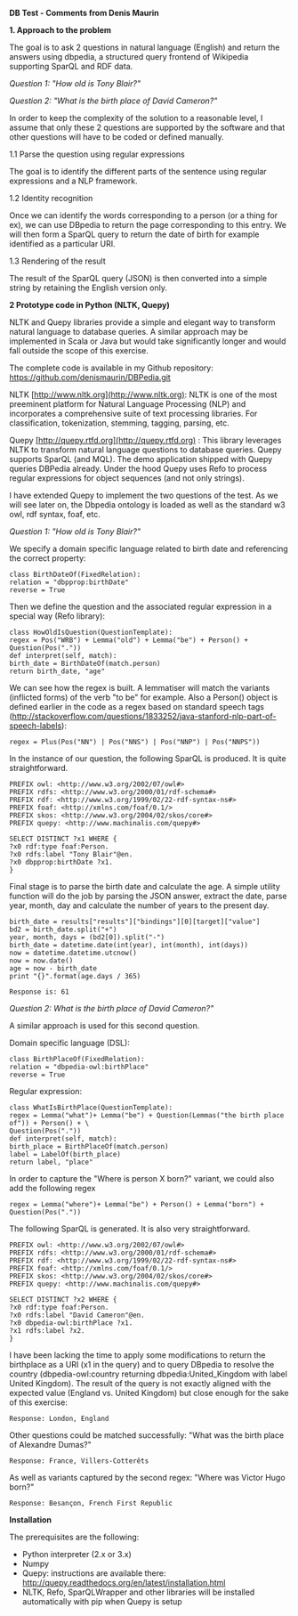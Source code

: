 **DB Test - Comments from Denis Maurin**

**1. Approach to the problem**

The goal is to ask 2 questions in natural language (English) and return the answers using dbpedia, a structured query frontend of Wikipedia supporting SparQL and RDF data.

_Question 1: "How old is Tony Blair?"_

_Question 2: "What is the birth place of David Cameron?"_

In order to keep the complexity of the solution to a reasonable level, I assume that only these 2 questions are supported by the software and that other questions will have to be coded or defined manually.

1.1 Parse the question using regular expressions

The goal is to identify the different parts of the sentence using regular expressions and a NLP framework.

1.2 Identity recognition

Once we can identify the words corresponding to a person (or a thing for ex), we can use DBpedia to return the page corresponding to this entry. We will then form a SparQL query to return the date of birth for example identified as a particular URI.

1.3 Rendering of the result

The result of the SparQL query (JSON) is then converted into a simple string by retaining the English version only.

**2 Prototype code in Python (NLTK, Quepy)**

NLTK and Quepy libraries provide a simple and elegant way to transform natural language to database queries. A similar approach may be implemented in Scala or Java but would take significantly longer and would fall outside the scope of this exercise.

The complete code is available in my Github repository: https://github.com/denismaurin/DBPedia.git

NLTK [http://www.nltk.org](http://www.nltk.org): NLTK is one of the most preeminent platform for Natural Language Processing (NLP) and incorporates a comprehensive suite of text processing libraries. For classification, tokenization, stemming, tagging, parsing, etc.

Quepy [http://quepy.rtfd.org](http://quepy.rtfd.org) : This library leverages NLTK to transform natural language questions to database queries. Quepy supports SparQL (and MQL). The demo application shipped with Quepy queries DBPedia already. Under the hood Quepy uses Refo to process regular expressions for object sequences (and not only strings).

I have extended Quepy to implement the two questions of the test. As we will see later on, the Dbpedia ontology is loaded as well as the standard w3 owl, rdf syntax, foaf, etc.


_Question 1: "How old is Tony Blair?"_

We specify a domain specific language related to birth date and referencing the correct property:

``` 
class BirthDateOf(FixedRelation):
relation = "dbpprop:birthDate"
reverse = True
```

Then we define the question and the associated regular expression in a special way (Refo library):

```
class HowOldIsQuestion(QuestionTemplate):
regex = Pos("WRB") + Lemma("old") + Lemma("be") + Person() + Question(Pos("."))
def interpret(self, match):
birth_date = BirthDateOf(match.person)
return birth_date, "age"
```

We can see how the regex is built. A lemmatiser will match the variants (inflicted forms) of the verb "to be" for example. Also a Person() object is defined earlier in the code as a regex based on standard speech tags (http://stackoverflow.com/questions/1833252/java-stanford-nlp-part-of-speech-labels):

```
regex = Plus(Pos("NN") | Pos("NNS") | Pos("NNP") | Pos("NNPS"))
```

In the instance of our question, the following SparQL is produced. It is quite straightforward.

```
PREFIX owl: <http://www.w3.org/2002/07/owl#>
PREFIX rdfs: <http://www.w3.org/2000/01/rdf-schema#>
PREFIX rdf: <http://www.w3.org/1999/02/22-rdf-syntax-ns#>
PREFIX foaf: <http://xmlns.com/foaf/0.1/>
PREFIX skos: <http://www.w3.org/2004/02/skos/core#>
PREFIX quepy: <http://www.machinalis.com/quepy#>

SELECT DISTINCT ?x1 WHERE {  
?x0 rdf:type foaf:Person.  
?x0 rdfs:label "Tony Blair"@en.  
?x0 dbpprop:birthDate ?x1.
}
```

Final stage is to parse the birth date and calculate the age. A simple utility function will do the job by parsing the JSON answer, extract the date, parse year, month, day and calculate the number of years to the present day.

```
birth_date = results["results"]["bindings"][0][target]["value"]
bd2 = birth_date.split("+")
year, month, days = (bd2[0]).split("-")
birth_date = datetime.date(int(year), int(month), int(days))
now = datetime.datetime.utcnow()
now = now.date()
age = now - birth_date
print "{}".format(age.days / 365)
```

```
Response is: 61
```
_Question 2: What is the birth place of David Cameron?"_

A similar approach is used for this second question. 

Domain specific language (DSL):

```
class BirthPlaceOf(FixedRelation):
relation = "dbpedia-owl:birthPlace"
reverse = True
```

Regular expression:

```
class WhatIsBirthPlace(QuestionTemplate):
regex = Lemma("what")+ Lemma("be") + Question(Lemmas("the birth place of")) + Person() + \
Question(Pos("."))
def interpret(self, match):
birth_place = BirthPlaceOf(match.person)
label = LabelOf(birth_place)
return label, "place"
```

In order to capture the "Where is person X born?" variant, we could also add the following regex

```
regex = Lemma("where")+ Lemma("be") + Person() + Lemma("born") + Question(Pos("."))
```

The following SparQL is generated. It is also very straightforward.

```
PREFIX owl: <http://www.w3.org/2002/07/owl#>
PREFIX rdfs: <http://www.w3.org/2000/01/rdf-schema#>
PREFIX rdf: <http://www.w3.org/1999/02/22-rdf-syntax-ns#>
PREFIX foaf: <http://xmlns.com/foaf/0.1/>
PREFIX skos: <http://www.w3.org/2004/02/skos/core#>
PREFIX quepy: <http://www.machinalis.com/quepy#>

SELECT DISTINCT ?x2 WHERE {  
?x0 rdf:type foaf:Person.  
?x0 rdfs:label "David Cameron"@en.  
?x0 dbpedia-owl:birthPlace ?x1.  
?x1 rdfs:label ?x2.
}
```

I have been lacking the time to apply some modifications to return the birthplace as a URI (x1 in the query) and to query DBpedia to resolve the country (dbpedia-owl:country returning dbpedia:United\_Kingdom with label United Kingdom). The result of the query is not exactly aligned with the expected value (England vs. United Kingdom) but close enough for the sake of this exercise:

```
Response: London, England
```
Other questions could be matched successfully:
"What was the birth place of Alexandre Dumas?"
```
Response: France, Villers-Cotterêts
```
As well as variants captured by the second regex:
"Where was Victor Hugo born?"
```
Response: Besançon, French First Republic
```
**Installation**

The prerequisites are the following:
- Python interpreter (2.x or 3.x)
- Numpy
- Quepy: instructions are available there: http://quepy.readthedocs.org/en/latest/installation.html
- NLTK, Refo, SparQLWrapper and other libraries will be installed automatically with pip when Quepy is setup




